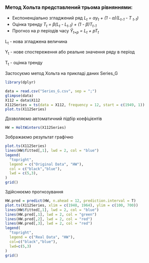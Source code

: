 ### Метод Хольта представлений трьома рівняннями:
- Експоненціально згладжений ряд *L<sub>t</sub> = αy<sub>t</sub> + (1 - α)(L<sub>t-1</sub> - T <sub>t-1</sub>)*
- Оцінка тренду *T<sub>t</sub> = β(L<sub>t</sub> - L<sub>t-1</sub>) + (1 - β)T<sub>t-1</sub>*
- Прогноз на *p* періодів часу *Ŷ<sub>t+p</sub> = L<sub>t</sub> + pT<sub>t</sub>* 

L<sub>t</sub> - нова згладжена величина

Y<sub>t</sub> - нове спостереження або реальне значення ряду в період 

T<sub>t</sub> - оцінка тренду

Застосуємо метод Хольта на прикладі даних Series_G
```r
library(dplyr)

data = read.csv("Series_G.csv", sep = ";")
glimpse(data)
X112 = data$X112
X112Series = ts(data = X112, frequency = 12, start = c(1949, 1))
plot.ts(X112Series)
```

Дозволяємо автоматичний підбір коефіцієнтів
```r
HW = HoltWinters(X112Series)
```

Зображаємо результат графічно
```r
plot.ts(X112Series)
lines(HW$fitted[,1], lwd = 2, col = "blue")
legend(
  "topright",
  legend = c("Original Data", "HW"), 
  col = c("black","blue"),
  lwd = c(5,3),
)
grid()
```

Здійснюємо прогнозування
```r
HW.pred = predict(HW, n.ahead = 12, prediction.interval = T)
plot.ts(X112Series, xlim = c(1948, 1964), ylim = c(100, 700))
lines(HW$fitted[,1], lwd = 2, col = "blue")
lines(HW.pred[,1], lwd = 2, col = "green")
lines(HW.pred[,2], lwd = 2, col = "red")
lines(HW.pred[,3], lwd = 2, col = "red")
legend(
  "topright",
  legend = c("Real Data", "HW"), 
  col=c("black","blue"),
  lwd=c(5,3)
)
grid()
```
